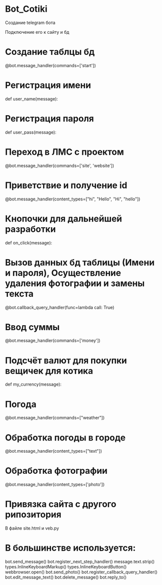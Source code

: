 # Bot_Cotiki

Создание telegram бота

Подключение его к сайту и бд

# Создание таблцы бд
@bot.message_handler(commands=['start'])

# Регистрация имени
def user_name(message):

# Регистрация пароля
def user_pass(message):

# Переход в ЛМС с проектом
@bot.message_handler(commands=['site', 'website'])

# Приветствие и получение id
@bot.message_handler(content_types=["hi", "Hello", "Hi", "hello"])

# Кнопочки для дальнейшей разработки
def on_click(message):

# Вызов данных бд таблицы (Имени и пароля), Осуществление удаления фотографии и замены текста
@bot.callback_query_handler(func=lambda call: True)

# Ввод суммы
@bot.message_handler(commands=['money'])

# Подсчёт валют для покупки вещичек для котика
def my_currency(message):

# Погода
@bot.message_handler(commands=["weather"])

# Обработка погоды в городе
@bot.message_handler(content_types=["text"])

# Обработка фотографии
@bot.message_handler(content_types=['photo'])

# Привязка сайта с другого рипозитория 
В файле site.html и veb.py

# В большинстве используется:
bot.send_message()
bot.register_next_step_handler()
message.text.strip()
types.InlineKeyboardMarkup()
types.InlineKeyboardButton()
webbrowser.open()
bot.send_photo()
bot.register_callback_query_handler()
bot.edit_message_text()
bot.delete_message()
bot.reply_to()
